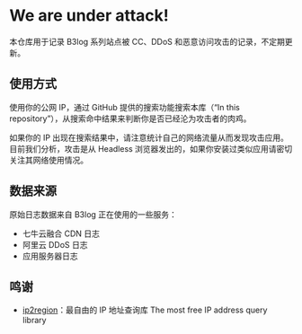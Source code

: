 # We are under attack!

本仓库用于记录 B3log 系列站点被 CC、DDoS 和恶意访问攻击的记录，不定期更新。

## 使用方式

使用你的公网 IP，通过 GitHub 提供的搜索功能搜索本库（“In this repository”），从搜索命中结果来判断你是否已经沦为攻击者的肉鸡。

如果你的 IP 出现在搜索结果中，请注意统计自己的网络流量从而发现攻击应用。目前我们分析，攻击是从 Headless 浏览器发出的，如果你安装过类似应用请密切关注其网络使用情况。

## 数据来源

原始日志数据来自 B3log 正在使用的一些服务：

* 七牛云融合 CDN 日志
* 阿里云 DDoS 日志
* 应用服务器日志

## 鸣谢

* [ip2region](https://github.com/lionsoul2014/ip2region)：最自由的 IP 地址查询库 The most free IP address query library
